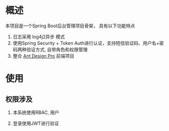 # 概述

本项目是一个Spring Boot后台管理项目骨架， 具有以下功能特点

1. 日志采用 log4j2异步 模式
2. 使用Spring Security + Token Auth进行认证，支持短信验证码、用户名+密码两种验证方式, 自带角色和权限管理
3. 整合 [Ant Design Pro](https://github.com/ant-design/ant-design-pro) 前端项目

# 使用

## 权限涉及

1. 本系统使用RBAC, 用户

2. 登录使用JWT进行验证

## 

